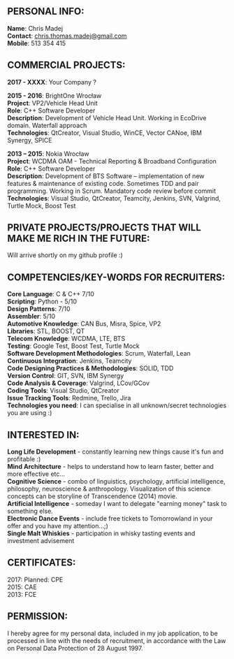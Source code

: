 ## PERSONAL INFO:

**Name**: Chris Madej  
**Contact**: chris.thomas.madej@gmail.com  
**Mobile**: 513 354 415

## COMMERCIAL PROJECTS:
**2017 - XXXX**: Your Company ?

**2015 - 2016**: BrightOne Wrocław  
**Project**: VP2/Vehicle Head Unit  
**Role**: C++ Software Developer  
**Description**: Development of Vehicle Head Unit. Working in EcoDrive domain. Waterfall approach  
**Technologies**: QtCreator, Visual Studio, WinCE, Vector CANoe, IBM Synergy, SPICE  

**2013 – 2015**: Nokia Wrocław  
**Project**: WCDMA OAM - Technical Reporting & Broadband Configuration  
**Role**: C++ Software Developer  
**Description**: Development of BTS Software – implementation of new features & maintenance of existing code. Sometimes TDD and pair programming. Working in Scrum. Mandatory code review before commit  
**Technologies**: Visual Studio, QtCreator, Teamcity, Jenkins, SVN, Valgrind, Turtle Mock, Boost Test  

## PRIVATE PROJECTS/PROJECTS THAT WILL MAKE ME RICH IN THE FUTURE:
Will arrive shortly on my github profile :)

## COMPETENCIES/KEY-WORDS FOR RECRUITERS:
**Core Language**: C & C++ 7/10  
**Scripting**: Python - 5/10  
**Design Patterns**: 7/10  
**Assembler**: 5/10  
**Automotive Knowledge**: CAN Bus, Misra, Spice, VP2  
**Libraries**: STL, BOOST, QT  
**Telecom Knowledge**: WCDMA, LTE, BTS  
**Testing**: Google Test, Boost Test, Turtle Mock  
**Software Development Methodologies**: Scrum, Waterfall, Lean  
**Continuous Integration**: Jenkins, Teamcity  
**Code Designing Practices & Methodologies**: SOLID, TDD  
**Version Control**: GIT, SVN, IBM Synergy  
**Code Analysis & Coverage**: Valgrind, LCov/GCov  
**Coding Tools**: Visual Studio, QtCreator  
**Issue Tracking Tools**: Redmine, Trello, Jira  
**Technologies you need**: I can specialise in all unknown/secret technologies you are using :)  

## INTERESTED IN:
**Long Life Development** - constantly learning new things cause it's fun and profitable :)  
**Mind Architecture** - helps to understand how to learn faster, better and more effective etc...  
**Cognitive Science**  - combo of linguistics, psychology, artificial intelligence, philosophy, neuroscience & anthropology. 
Visualization of this science concepts can be storyline of Transcendence (2014) movie.  
**Artificial Intelligence**  - someday I want to delegate "earning money" task to something else.  
**Electronic Dance Events**  - include free tickets to Tomorrowland in your offer and you have my attention...;)  
**Single Malt Whiskies**  - participation in whisky tasting events and investment advisement  

## CERTIFICATES:
2017: Planned: CPE  
2015: CAE  
2013: FCE  

## PERMISSION:

I hereby agree for my personal data, included in my job application, to be processed in line with the needs of recruitment, in accordance with the Law on Personal Data Protection of 28 August 1997.
